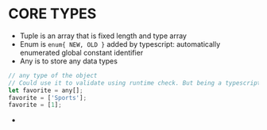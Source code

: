 # CORE TYPES

- Tuple is an array that is fixed length and type array
- Enum is `enum{ NEW, OLD }` added by typescript: automatically enumerated global constant identifier
- Any is to store any data types
```ts
// any type of the object
// Could use it to validate using runtime check. But being a typescript, it loses the strictness to the types
let favorite = any[];
favorite = ['Sports'];
favorite = [1];
```
- 
